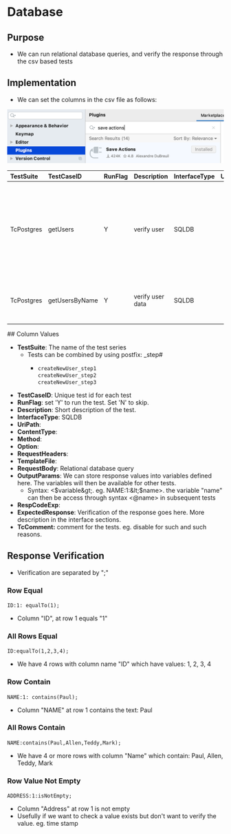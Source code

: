 # Database

## Purpose

* We can run relational database queries, and verify the response through the csv based tests

## Implementation

* We can set the columns in the csv file as follows:

![apiTestData/testCases/sampleTests/TestCases\_database.csv](../../.gitbook/assets/image%20%2866%29.png)

<table>
  <thead>
    <tr>
      <th style="text-align:left">TestSuite</th>
      <th style="text-align:left">TestCaseID</th>
      <th style="text-align:left">RunFlag</th>
      <th style="text-align:left">Description</th>
      <th style="text-align:left">InterfaceType</th>
      <th style="text-align:left">UriPath</th>
      <th style="text-align:left">ContentType</th>
      <th style="text-align:left">Method</th>
      <th style="text-align:left">Option</th>
      <th style="text-align:left">RequestHeader</th>
      <th style="text-align:left">TemplateFile</th>
      <th style="text-align:left">RequestBody</th>
      <th style="text-align:left">OutputParam</th>
      <th style="text-align:left">RespCodeExp</th>
      <th style="text-align:left">ExpectedResponse</th>
      <th style="text-align:left">TcComments</th>
    </tr>
  </thead>
  <tbody>
    <tr>
      <td style="text-align:left">TcPostgres</td>
      <td style="text-align:left">getUsers</td>
      <td style="text-align:left">Y</td>
      <td style="text-align:left">verify user</td>
      <td style="text-align:left">SQLDB</td>
      <td style="text-align:left"></td>
      <td style="text-align:left"></td>
      <td style="text-align:left"></td>
      <td style="text-align:left"></td>
      <td style="text-align:left"></td>
      <td style="text-align:left"></td>
      <td style="text-align:left">SELECT * FROM COMPANY</td>
      <td style="text-align:left">NAME:1:&lt;$name&gt;</td>
      <td style="text-align:left"></td>
      <td style="text-align:left">
        <p>ID:1: equalTo(1);</p>
        <p>ID:equalTo(1,2,3,4);</p>
        <p>NAME:1: contains(Paul);</p>
        <p>NAME:contains(Paul,Allen,Teddy,Mark);</p>
        <p>AGE:1: equalTo(32);</p>
        <p>ADDRESS:1: isNotEmpty, SALARY:1: equalTo(20000)</p>
      </td>
      <td style="text-align:left"></td>
    </tr>
    <tr>
      <td style="text-align:left">TcPostgres</td>
      <td style="text-align:left">getUsersByName</td>
      <td style="text-align:left">Y</td>
      <td style="text-align:left">verify user data</td>
      <td style="text-align:left">SQLDB</td>
      <td style="text-align:left"></td>
      <td style="text-align:left"></td>
      <td style="text-align:left"></td>
      <td style="text-align:left"></td>
      <td style="text-align:left"></td>
      <td style="text-align:left"></td>
      <td style="text-align:left">SELECT * FROM COMPANY WHERE NAME = &apos;&lt;@name&gt;&apos;</td>
      <td style="text-align:left">AGE:1:&lt;$age&gt;</td>
      <td style="text-align:left"></td>
      <td style="text-align:left">ID:1: equalTo(1);</td>
      <td style="text-align:left"></td>
    </tr>
  </tbody>
</table>## Column Values

* **TestSuite**: The name of the test series
  * Tests can be combined by using postfix: \_step\#
    * ```text
      createNewUser_step1
      createNewUser_step2
      createNewUser_step3
      ```
* **TestCaseID**: Unique test id for each test
* **RunFlag**: set 'Y' to run the test. Set 'N' to skip.
* **Description**: Short description of the test.
* **InterfaceType**: SQLDB
* **UriPath**: 
* **ContentType**: 
* **Method**: 
* **Option**: 
* **RequestHeaders**: 
* **TemplateFile**: 
* **RequestBody**: Relational database query
* **OutputParams**: We can store response values into variables defined here. The variables will then be available for other tests.
  *  Syntax: &lt;$variable&gt;. eg. NAME:1:&lt;$name&gt;. the variable "name" can then be access through syntax &lt;@name&gt; in subsequent tests
* **RespCodeExp**: 
* **ExpectedResponse**: Verification of the response goes here. More description in the interface sections.
* **TcComment:** comment for the tests. eg. disable for such and such reasons.

## Response Verification

* Verification are separated by ";"

### Row Equal

```text
ID:1: equalTo(1);
```

* Column "ID", at row 1 equals "1"

### All Rows Equal

```text
ID:equalTo(1,2,3,4);
```

* We have 4 rows with column name "ID" which have values: 1, 2, 3, 4

### Row Contain

```text
NAME:1: contains(Paul);
```

* Column "NAME" at row 1 contains the text: Paul

### All Rows Contain

```text
NAME:contains(Paul,Allen,Teddy,Mark);
```

* We have 4 or more rows with column "Name" which contain: Paul, Allen, Teddy, Mark

### Row Value Not Empty

```text
ADDRESS:1:isNotEmpty;
```

* Column "Address" at row 1 is not empty
* Usefully if we want to check a value exists but don't want to verify the value. eg. time stamp

